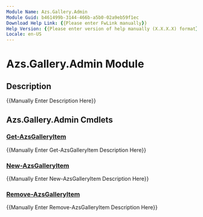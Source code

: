 ```yaml
---
Module Name: Azs.Gallery.Admin
Module Guid: b461499b-3144-466b-a5b0-02a9eb59f1ec
Download Help Link: {{Please enter FwLink manually}}
Help Version: {{Please enter version of help manually (X.X.X.X) format}}
Locale: en-US
---
```


# Azs.Gallery.Admin Module
## Description
{{Manually Enter Description Here}}

## Azs.Gallery.Admin Cmdlets
### [Get-AzsGalleryItem](Get-AzsGalleryItem.md)
{{Manually Enter Get-AzsGalleryItem Description Here}}

### [New-AzsGalleryItem](New-AzsGalleryItem.md)
{{Manually Enter New-AzsGalleryItem Description Here}}

### [Remove-AzsGalleryItem](Remove-AzsGalleryItem.md)
{{Manually Enter Remove-AzsGalleryItem Description Here}}

